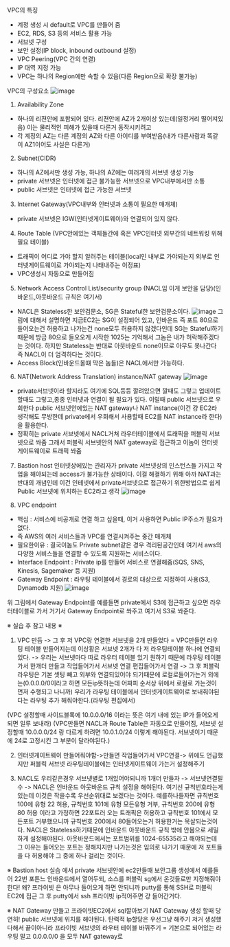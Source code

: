 VPC의 특징
* 계정 생성 시 default로 VPC를 만들어 줌
* EC2, RDS, S3 등의 서비스 활용 가능
* 서브넷 구성
* 보안 설정(IP block, inbound outbound 설정)
* VPC Peering(VPC 간의 연결)
* IP 대역 지정 가능
* VPC는 하나의 Region에만 속할 수 있음(다른 Region으로 확장 불가능)

VPC의 구성요소
![image](https://user-images.githubusercontent.com/67897827/179925121-564abc40-4455-40f9-9e1f-fd2a8130c1f0.png)
1. Availability Zone
- 하나의 리젼안에 포함되어 있다. 리젼안에 AZ가 2개이상 있는데(일정거리 떨어져있음) 이는 물리적인 피해가 있을때 다른거 동작시키려고
- 각 계정의 AZ는 다른 계정의 AZ와 다른 아이디를 부여받음(내가 다른사람과 똑같이 AZ1이어도 사실은 다른거)

2. Subnet(CIDR)
- 하나의 AZ에서만 생성 가능, 하나의 AZ에는 여러개의 서브넷 생성 가능
- private 서브넷은 인터넷에 접근 불가능한 서브넷으로 VPC내부에서만 소통
- public 서브넷은 인터넷에 접근 가능한 서브넷

3. Internet Gateway(VPC내부와 인터넷과 소통이 필요한 매개체)
- private 서브넷은 IGW(인터넷게이트웨이)와 연결되어 있지 않다.

4. Route Table (VPC안에있는 객체들간에 혹은 VPC인터넷 외부간의 네트워킹 위해 필요 테이블)
- 트래픽이 어디로 가야 할지 알려주는 테이블(local인 내부로 가야되는지 외부로 인터넷게이트웨이로 가야되는지 나태내주는 이정표)
- VPC생성시 자동으로 만들어짐

5. Network Access Control List/security group (NACL임 이게 보안을 담당)(인바운드,아웃바운드 규칙은 여기서)
- NACL은 Stateless한 보안검문소, SG은 Stateful한 보안검문소이다.
![image](https://user-images.githubusercontent.com/67897827/180002968-ff150f47-7c26-477d-bbaa-f47d2a8b21d7.png)
그림에 대해서 설명하면 지금EC2는 SG이 설정되어 있고, 인바운드 즉 포트 80으로 들어오는건 허용하고 나가는건 none모두 허용하지 않겠다인데 SG는 
Stateful하기 때문에 방금 80으로 들오오게 시작한 1025는 기억해서 그놈은 내가 허락해주겠다는 것이다. 하지만 Stateless는 반대로 아웃바운드 none이므로 아무도 못나간다
즉 NACL이 더 엄격하다는 것이다.
- Access Block(인바운드올떄 막은 놈들)은 NACL에서만 가능하다.

6. NAT(Network Address Translation) instance/NAT gateway
![image](https://user-images.githubusercontent.com/67897827/179946401-1a4626d8-fd4b-46a5-88b3-b00582002a69.png)
- private서브넷이라 할지라도 여기에 SQL등등 깔려있으면 깔때도 그렇고 업데이트 할때도 그렇고,종종 인터넷과 연결이 될 필요가 있다. 
이럴때 public 서브넷으로 우회한다 public 서브넷안에있는 NAT gateway나 NAT instance(이건 걍 EC2라 생각해도 무방한데 private에서 우회해서 사용할때 EC2를 NAT instance라 한다)을
활용한다.
- 정확히는 private 서브넷에서 NACL거쳐 라우터테이블에서 트래픽을 퍼블릭 서브넷으로 쏴줌 그래서 퍼블릭 서브넷안의 NAT gateway로 접근하고 이놈이 인터넷 게이트웨이로 트래픽 쏴줌

7. Bastion host
인터넷상에있는 관리자가 private 서브넷상의 인스턴스들 가지고 작업을 해야되는데 access가 불가능한 상태이다. 이걸 해결하기 위해 아까 NAT과는 반대의 개념인데
이건 인테넷에서 private서브넷으로 접근하기 위한방법으로 쉽게 Public 서브넷에 위치하는 EC2라고 생각
![image](https://user-images.githubusercontent.com/67897827/179949269-639ef815-bd0b-415c-be9e-e3f3da4fcc77.png)

8. VPC endpoint
- 핵심 : 서비스에 비공개로 연결 하고 싶을때, 이거 사용하면 Public IP주소가 필요가 없다.
- 즉 AWS의 여러 서비스들과 VPC를 연결시켜주는 중간 매개체 
- 필요한이유 : 결국이놈도 Private subnet같은 경우 격리된공간인데 여기서 aws의 다양한 서비스들을 연결할 수 있도록 지원하는 서비스이다.
- Interface Endpoint : Private ip를 만들어 서비스로 연결해줌(SQS, SNS, Kinesis, Sagemaker 등 지원)
- Gateway Endpoint : 라우팅 테이블에서 경로의 대상으로 지정하여 사용(S3, Dynamodb 지원)
![image](https://user-images.githubusercontent.com/67897827/179950890-f4031426-5ea9-4816-a17a-cb6ea444f3eb.png)

위 그림에서 Gateway Endpoint를 예를들면 private에서 S3에 접근하고 싶으면 라우터테이블로 가서 거기서 Gateway Endpoint로 쏴주고 여기서 S3로 쏴준다.

 ※ 실습 후 참고 내용 ※
1. VPC 만듬 -> 그 후 저 VPC랑 연결한 서브넷을 2개 만들었다 = VPC만들면 라우팅 테이블 만들어지는데 이상황은 서브넷 2개가 다 저 라우팅테이블 하나에 연결되있다.
-> 우리는 서브넷마다 따로 라우터 테이블 있기 원하기 때문에 라우팅 테이블가서 한개더 만들고 작업들어가서 서브넷 연결 편집들어가서 연결
-> 그 후 퍼블릭 라우팅은 기본 셋팅 빼고 외부와 연결되있어야 되기때문에 로컬로들어가는거 외에는(0.0.0.0/0이라고 하면 모든ip뜻하는데 어짜피 순서상 위에서 
로컬로 가는것이 먼저 수행되고 나니까) 우리가 라우팅 테이블에서 인터넷게이트웨이로 보내줘야된다는 라우팅 추가 해줘야한다.(라우팅 편집에서)

(VPC 설정할때 사이드블록에 10.0.0.0/16 이라는 뜻은 여기 내에 있는 IP가 들어오게되면 일루 보내라)
(VPC만들면 NACL과 Route Table은 자동으로 만들어짐, 서브넷 설정할때 10.0.0.0/24 랑 다르게 하려면 10.0.1.0/24 이렇게 해야된다. 
서브넷이기 때문에 24로 고정시킨 그 부분이 달라야된다.)

2. 인터넷게이트웨이 만들어줘야함->만들면 작업들어가서 VPC연결-> 위에도 언급했지만 퍼블릭 서브넷 라우팅테이블에는 인터넷게이트웨이 가는거 설정해주기

3. NACL도 우리같은경우 서브넷별로 1개있어야되니까 1개더 만들자 -> 서브넷연결필수 -> NACL은 인바운드 아웃바운드 규칙 설정을 해야된다. 여기선 규칙번호라는게
있는데 이것은 작을수록 우선순위대로 보겠다는 것이다. 예를하나들자면 규칙번호 100에 유형 22 허용, 규칙번호 101에 유형 모든유형 거부, 규칙번호 200에 유형 80 허용
이라고 가정하면 22포트러 오는 트래픽은 허용하고 규칙번호 101에서 모든포트 거부했으니까 규칙번호 200에서 80들어오는거 허용한거는 묵살되는것이다.
NACL은 Stateless하기때문에 인바운드 아웃바운드 규칙 밖에 안봄으로 세밀하게 설정해야된다. 아웃바운드에서는 포트범위를 1024-65535라고 해야되는데 그 이유는
들어오는 포트는 정해지지만 나가는것은 임의로 나가기 때문에 저 포트들을 다 허용해야 그 중에 하나 걸리는 것이다.

※ Bastion host 실습
에서 private 서브넷안에 ec2만들때 보안그룹 생성에서 예를들어 22번 포튼느 인바운드에서 열어두되, 소스를 퍼블릭 sg에서 온것들로만 지정해줘야한다! 왜? 프라이빗
은 아무나 들어오게 하면 안되니까
putty를 통해 SSH로 퍼블릭 EC2에 접근 그 후 putty에서 ssh 프라이빗 ip적어주면 걍 들어간거다.

※ NAT Gateway 만들고 프라이빗EC2에서 sql깔아보기
NAT Gateway 생성 할때 당연히! public 서브넷에 위치를 해야된다. 탄력적 Ip할당은 우선그냥 해주기
저거 생성했다해서 끝이아니라 프라이빗 서브넷의 라우터 테이블  바꿔주기 = 기본으로 되어있는 라우팅 말고 0.0.0.0/0 을 모두 NAT gateway로 
